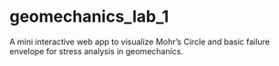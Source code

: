 # geomechanics_lab_1
A mini interactive web app to visualize Mohr’s Circle and basic failure envelope for stress analysis in geomechanics.
